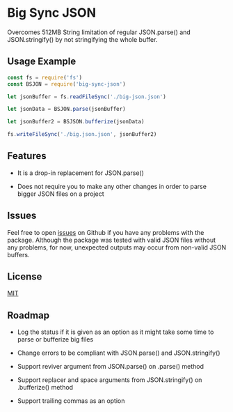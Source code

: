 # Big Sync JSON

Overcomes 512MB String limitation of regular JSON.parse() and JSON.stringify() by not stringifying the whole buffer.

## Usage Example

```javascript
const fs = require('fs')
const BSJON = require('big-sync-json')

let jsonBuffer = fs.readFileSync('./big-json.json')

let jsonData = BSJON.parse(jsonBuffer)

let jsonBuffer2 = BSJSON.bufferize(jsonData)

fs.writeFileSync('./big.json.json', jsonBuffer2)
```


## Features

- It is a drop-in replacement for JSON.parse()

- Does not require you to make any other changes in order to parse bigger JSON files on a project

## Issues

Feel free to open [issues](https://github.com/arfelious/big-sync-json/issues) on Github if you have any problems with the package.
Although the package was tested with valid JSON files without any problems, for now, unexpected outputs may occur from non-valid JSON buffers.

## License

[MIT](https://choosealicense.com/licenses/mit/)
## Roadmap

- Log the status if it is given as an option as it might take some time to parse or bufferize big files

- Change errors to be compliant with JSON.parse() and JSON.stringify()

- Support reviver argument from JSON.parse() on <BSJSON>.parse() method

- Support replacer and space arguments from JSON.stringify() on <BSJSON>.bufferize() method

- Support trailing commas as an option